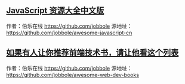 

## [JavaScript 资源大全中文版](https://github.com/helloqingfeng/Awsome-Front-End-learning-resource/tree/master/31-awesome-javascript-cn)
作者：伯乐在线 https://github.com/jobbole
源地址：https://github.com/jobbole/awesome-javascript-cn



## [如果有人让你推荐前端技术书，请让他看这个列表](https://github.com/jobbole/awesome-web-dev-books)
作者：伯乐在线 https://github.com/jobbole
源地址：https://github.com/jobbole/awesome-web-dev-books
